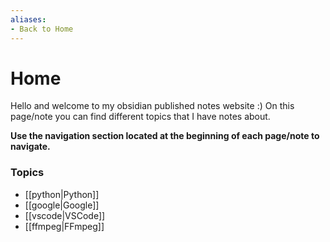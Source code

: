 ```yaml
---
aliases:
- Back to Home
---
```

# Home
Hello and welcome to my obsidian published notes website :)
On this page/note you can find different topics that I have notes about.

**Use the navigation section located at the beginning of each page/note to navigate.**

### Topics
- [[python|Python]]
- [[google|Google]]
- [[vscode|VSCode]]
- [[ffmpeg|FFmpeg]]